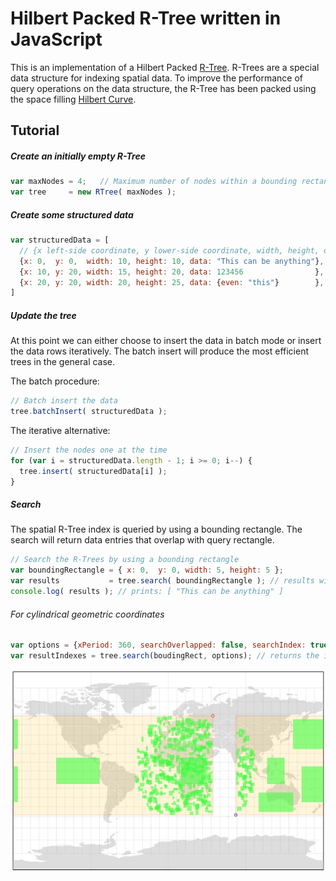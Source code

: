 # Hilbert Packed R-Tree written in JavaScript

This is an implementation of a Hilbert Packed [R-Tree](https://en.wikipedia.org/wiki/R-tree). R-Trees are a special data structure for indexing spatial data. To improve the performance of query operations on the data structure, the R-Tree has been packed using the  space filling [Hilbert Curve](https://en.wikipedia.org/wiki/Hilbert_curve).

## Tutorial

##### Create an initially empty R-Tree

``` javascript
var maxNodes = 4;   // Maximum number of nodes within a bounding rectangle
var tree     = new RTree( maxNodes );
```

##### Create some structured data

``` javascript
var structuredData = [
  // {x left-side coordinate, y lower-side coordinate, width, height, data (or the data to store at this location)}
  {x: 0,  y: 0,  width: 10, height: 10, data: "This can be anything"},
  {x: 10, y: 20, width: 15, height: 20, data: 123456                },
  {x: 20, y: 20, width: 20, height: 25, data: {even: "this"}        },
]
```

##### Update the tree

At this point we can either choose to insert the data in batch mode or insert the data rows iteratively. The batch insert will produce the most efficient trees in the general case.

The batch procedure:

``` javascript
// Batch insert the data
tree.batchInsert( structuredData );
```

The iterative alternative:

``` javascript
// Insert the nodes one at the time
for (var i = structuredData.length - 1; i >= 0; i--) {
  tree.insert( structuredData[i] );
}
```

##### Search

The spatial R-Tree index is queried by using a bounding rectangle. The search will return data entries that overlap with query rectangle. 

``` javascript
// Search the R-Trees by using a bounding rectangle
var boundingRectangle = { x: 0,  y: 0, width: 5, height: 5 };
var results           = tree.search( boundingRectangle ); // results will contain the first element of structuredData
console.log( results ); // prints: [ "This can be anything" ]
```

###### For cylindrical geometric coordinates

``` javascript
var options = {xPeriod: 360, searchOverlapped: false, searchIndex: true};
var resultIndexes = tree.search(boudingRect, options); // returns the indexes of data array
```

![search result](https://github.com/kkdd/javascript-hilbert-r-tree/blob/master/rectangles.jpg?raw=true)
